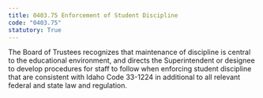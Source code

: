 ```yaml
---
title: 0403.75 Enforcement of Student Discipline
code: "0403.75"
statutory: True
---
```


The Board of Trustees recognizes that maintenance of discipline is central to the educational environment, and directs the Superintendent or designee to develop procedures for staff to follow when enforcing student discipline that are consistent with Idaho Code 33-1224 in additional to all relevant federal and state law and regulation.

